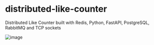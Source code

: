 # distributed-like-counter

Distributed Like Counter built with Redis, Python, FastAPI, PostgreSQL, RabbitMQ and TCP sockets


![image](https://github.com/josethz00/distributed-like-counter/assets/50122248/fa6c5b79-f9c0-4bcc-8423-eaed28b76c5e)
